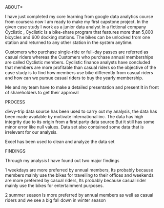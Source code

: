 ABOUT*

I have just completed my core learning from google data analytics course from coursera now I am ready to make my first capstone project.
In the given case study I work as a junior data analyst In a fictional company Cyclistic , Cyclistic Is a bike-share program that features more than 5,800 bicycles and 600 docking stations. The bikes can be unlocked from one station and returned to any other station in the system anytime.

Customers who purchase single-ride or full-day passes are referred as casual riders whereas the Customers who purchase annual memberships are called Cyclistic members. 
Cyclistic finance analysts have concluded that members are more profitable than casual riders so the objective of the case study is to find how members use bike differently from casual riders and how can we pursue casual riders to buy the yearly membership.

Me and my team have to make a detailed presentation and present It in front of shareholders to get their approval 

PROCESS

divvy-trip data source has been used to carry out my analysis, the data has been made available by motivate international inc.
The data has high integrity due to its origin from a first party data source But it still has some minor error like null values.
Data set also contained some data that is irrelevant for our analysis.

Excel has been used to clean and analyze the data set

FINDINGS

Through my analysis I have found out two major findings

1 weekdays are more preferred by annual members, Its probably because members mainly use the bikes for travelling to their offices and weekends are more preferred by casual riders, Its probably because casual rider mainly use the bikes for entertainment purposes.

2 summer season Is more preferred by annual members as well as casual riders and we see a big fall down in winter season
